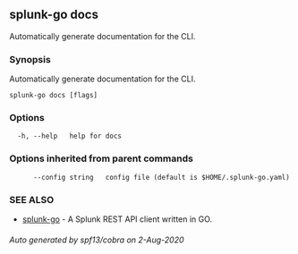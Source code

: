 ## splunk-go docs

Automatically generate documentation for the CLI.

### Synopsis

Automatically generate documentation for the CLI.

```
splunk-go docs [flags]
```

### Options

```
  -h, --help   help for docs
```

### Options inherited from parent commands

```
      --config string   config file (default is $HOME/.splunk-go.yaml)
```

### SEE ALSO

- [splunk-go](splunk-go.md) - A Splunk REST API client written in GO.

###### Auto generated by spf13/cobra on 2-Aug-2020
